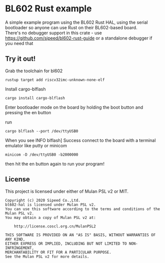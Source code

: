 # BL602 Rust example

A simple example program using the BL602 Rust HAL, using the serial bootloader so anyone can use Rust on their BL602-based board.  
There's no debugger support in this crate - use https://github.com/sipeed/bl602-rust-guide or a standalone debugger if you need that 

## Try it out!

Grab the toolchain for bl602
```
rustup target add riscv32imc-unknown-none-elf
```

Install cargo-blflash
```
cargo install cargo-blflash
```

Enter bootloader mode on the board by holding the boot button and pressing the en button

run
```
cargo blflash --port /dev/ttyUSB0
```

When you see
INFO  blflash] Success
connect to the board with a terminal emulator like putty or minicom
```
minicom -D /dev/ttyUSB0 -b2000000
```

then hit the en button again to run your program!

## License

This project is licensed under either of Mulan PSL v2 or MIT.

```
Copyright (c) 2020 Sipeed Co.,Ltd.
bl602-hal is licensed under Mulan PSL v2.
You can use this software according to the terms and conditions of the Mulan PSL v2.
You may obtain a copy of Mulan PSL v2 at:

    http://license.coscl.org.cn/MulanPSL2

THIS SOFTWARE IS PROVIDED ON AN "AS IS" BASIS, WITHOUT WARRANTIES OF ANY KIND,
EITHER EXPRESS OR IMPLIED, INCLUDING BUT NOT LIMITED TO NON-INFRINGEMENT,
MERCHANTABILITY OR FIT FOR A PARTICULAR PURPOSE.
See the Mulan PSL v2 for more details.
```
